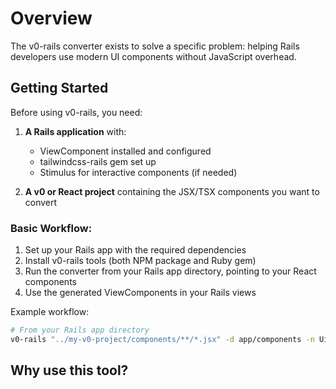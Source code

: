 # Overview

The v0-rails converter exists to solve a specific problem: helping Rails developers use modern UI components without JavaScript overhead.

## Getting Started

Before using v0-rails, you need:

1. **A Rails application** with:
   - ViewComponent installed and configured
   - tailwindcss-rails gem set up
   - Stimulus for interactive components (if needed)

2. **A v0 or React project** containing the JSX/TSX components you want to convert

### Basic Workflow:
1. Set up your Rails app with the required dependencies
2. Install v0-rails tools (both NPM package and Ruby gem)
3. Run the converter from your Rails app directory, pointing to your React components
4. Use the generated ViewComponents in your Rails views

Example workflow:
```bash
# From your Rails app directory
v0-rails "../my-v0-project/components/**/*.jsx" -d app/components -n Ui
```

## Why use this tool? 